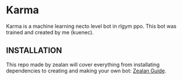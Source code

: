 # Karma
Karma is a machine learning necto level bot in rlgym ppo. This bot was trained and created by me (kuenec).

## INSTALLATION
This repo made by zealan will cover everything from installating dependencies to creating and making your own bot: [Zealan Guide](https://github.com/ZealanL/RLGym-PPO-Guide/blob/main/intro.md).
